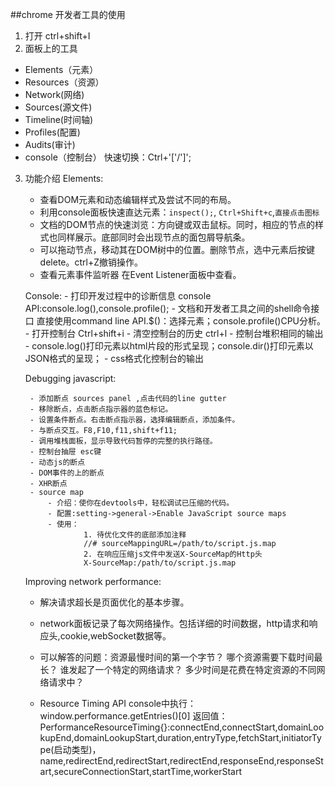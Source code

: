 ##chrome  开发者工具的使用

1. 打开 ctrl+shift+I
2. 面板上的工具
- Elements（元素）
- Resources（资源）
- Network(网络)
- Sources(源文件)
- Timeline(时间轴)
- Profiles(配置)
- Audits(审计)
- console（控制台）
快速切换：Ctrl+'['/']';

3. 功能介绍
    Elements: 
      - 查看DOM元素和动态编辑样式及尝试不同的布局。
      - 利用console面板快速直达元素：`inspect();`, `Ctrl+Shift+c`,`直接点击图标`
      - 文档的DOM节点的快速浏览：方向键或双击鼠标。同时，相应的节点的样式也同样展示。底部同时会出现节点的面包屑导航条。
      - 可以拖动节点，移动其在DOM树中的位置。删除节点，选中元素后按键delete。ctrl+Z撤销操作。
      - 查看元素事件监听器
       在Event Listener面板中查看。
    
    Console:
        - 打印开发过程中的诊断信息
            console API:console.log(),console.profile();
        - 文档和开发者工具之间的shell命令接口
            直接使用command line API.$()：选择元素；console.profile()CPU分析。
        - 打开控制台
            Ctrl+shift+i
        - 清空控制台的历史
            ctrl+l
        - 控制台堆积相同的输出
        - console.log()打印元素以html片段的形式呈现；console.dir()打印元素以JSON格式的呈现；
        - css格式化控制台的输出
    
    Debugging javascript:

        - 添加断点 sources panel ,点击代码的line gutter
        - 移除断点，点击断点指示器的蓝色标记。
        - 设置条件断点。右击断点指示器，选择编辑断点，添加条件。
        - 与断点交互。F8,F10,f11,shift+f11;
        - 调用堆栈面板，显示导致代码暂停的完整的执行路径。
        - 控制台抽屉 esc键
        - 动态js的断点
        - DOM事件的上的断点
        - XHR断点
        - source map
            - 介绍：使你在devtools中，轻松调试已压缩的代码。
            - 配置:setting->general->Enable JavaScript source maps
            - 使用：
                    1. 待优化文件的底部添加注释
                    //# sourceMappingURL=/path/to/script.js.map
                    2. 在响应压缩js文件中发送X-SourceMap的Http头
                    X-SourceMap:/path/to/script.js.map
      
      Improving network performance:

      - 解决请求超长是页面优化的基本步骤。

      - network面板记录了每次网络操作。包括详细的时间数据，http请求和响应头,cookie,webSocket数据等。
      - 可以解答的问题：资源最慢时间的第一个字节？
                      哪个资源需要下载时间最长？
                      谁发起了一个特定的网络请求？
                      多少时间是花费在特定资源的不同网络请求中？
      - Resource Timing API
      console中执行：window.performance.getEntries()[0]
                    返回值：PerformanceResourceTiming{}:connectEnd,connectStart,domainLookupEnd,domainLookupStart,duration,entryType,fetchStart,initiatorType(启动类型)，name,redirectEnd,redirectStart,redirectEnd,responseEnd,responseStart,secureConnectionStart,startTime,workerStart

